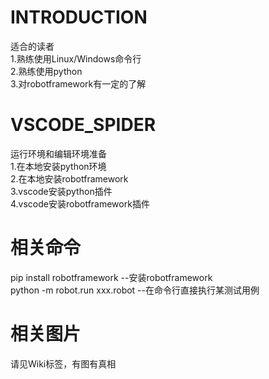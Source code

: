 
# INTRODUCTION
适合的读者  
1.熟练使用Linux/Windows命令行  
2.熟练使用python  
3.对robotframework有一定的了解  

# VSCODE_SPIDER
运行环境和编辑环境准备  
1.在本地安装python环境  
2.在本地安装robotframework  
3.vscode安装python插件  
4.vscode安装robotframework插件

# 相关命令
pip install robotframework --安装robotframework  
python -m robot.run xxx.robot --在命令行直接执行某测试用例  

# 相关图片
请见Wiki标签，有图有真相


   

  

